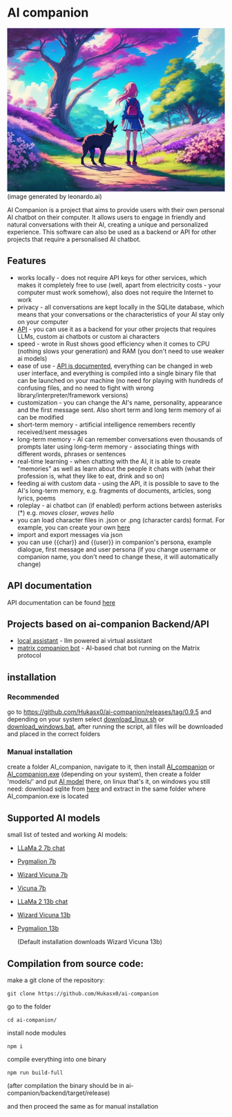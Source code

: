 # AI companion
![logo](https://raw.githubusercontent.com/Hukasx0/ai-companion/main/public/ai_companion_logo.jpg)
(image generated by leonardo.ai)

AI Companion is a project that aims to provide users with their own personal AI chatbot on their computer. It allows users to engage in friendly and natural conversations with their AI, creating a unique and personalized experience.
This software can also be used as a backend or API for other projects that require a personalised AI chatbot.

## Features
- works locally - does not require API keys for other services, which makes it completely free to use (well, apart from electricity costs - your computer must work somehow), also does not require the Internet to work
- privacy - all conversations are kept locally in the SQLite database, which means that your conversations or the characteristics of your AI stay only on your computer
- [API](https://github.com/Hukasx0/ai-companion/blob/main/docs/api_docs.md) - you can use it as a backend for your other projects that requires LLMs, custom ai chatbots or custom ai characters
- speed - wrote in Rust shows good efficiency when it comes to CPU (nothing slows your generation) and RAM (you don't need to use weaker ai models)
- ease of use - [API is documented](https://github.com/Hukasx0/ai-companion/blob/main/docs/api_docs.md), everything can be changed in web user interface, and everything is compiled into a single binary file that can be launched on your machine (no need for playing with hundreds of confusing
files, and no need to fight with wrong library/interpreter/framework versions)
- customization - you can change the AI's name, personality, appearance and the first message sent. Also short term and long term memory of ai can be modified
- short-term memory - artificial intelligence remembers recently received/sent messages
- long-term memory - AI can remember conversations even thousands of prompts later using long-term memory - associating things with different words, phrases or sentences
- real-time learning - when chatting with the AI, it is able to create "memories" as well as learn about the people it chats with (what their profession is, what they like to eat, drink and so on)
- feeding ai with custom data - using the API, it is possible to save to the AI's long-term memory, e.g. fragments of documents, articles, song lyrics, poems
- roleplay - ai chatbot can (if enabled) perform actions between asterisks (*) e.g. *moves closer*, *waves hello*
- you can load character files in .json or .png (character cards) format. For example, you can create your own [here](https://zoltanai.github.io/character-editor/)
- import and export messages via json
- you can use {{char}} and {{user}} in companion's persona, example dialogue, first message and user persona (if you change username or companion name, you don't need to change these, it will automatically change)

## API documentation
API documentation can be found [here](https://github.com/Hukasx0/ai-companion/blob/main/docs/api_docs.md)

## Projects based on ai-companion Backend/API
- [local assistant](https://github.com/Hukasx0/local-assistant) - llm powered ai virtual assistant
- [matrix companion bot](https://github.com/Hukasx0/matrix-companion-bot) - AI-based chat bot running on the Matrix protocol 

## installation

### Recommended
go to https://github.com/Hukasx0/ai-companion/releases/tag/0.9.5
and depending on your system select [download_linux.sh](https://github.com/Hukasx0/ai-companion/releases/download/0.9.5/download_linux.sh) or [download_windows.bat](https://github.com/Hukasx0/ai-companion/releases/download/0.9.5/download_windows.bat), after running the script, all files will be downloaded and placed in the correct folders

### Manual installation
create a folder AI_companion, navigate to it, then install [AI_companion](https://github.com/Hukasx0/ai-companion/releases/download/0.9.5/AI_companion) or [AI_companion.exe](https://github.com/Hukasx0/ai-companion/releases/download/0.9.5/AI_companion.exe) (depending on your system), then create a folder 'models/' and put [AI model](#supported-ai-models) there,
on linux that's it, on windows you still need:
download sqlite from [here](https://www.sqlite.org/2023/sqlite-dll-win64-x64-3420000.zip)
and extract in the same folder where AI_companion.exe is located

## Supported AI models
small list of tested and working AI models:
- [LLaMa 2 7b chat](https://huggingface.co/TheBloke/Llama-2-7B-Chat-GGML)
- [Pygmalion 7b](https://huggingface.co/TehVenom/Pygmalion-7b-4bit-Q4_1-GGML)
- [Wizard Vicuna 7b](https://huggingface.co/TheBloke/Wizard-Vicuna-7B-Uncensored-GGML)
- [Vicuna 7b](https://huggingface.co/TheBloke/vicuna-7B-v1.3-GGML)
- [LLaMa 2 13b chat](https://huggingface.co/TheBloke/Llama-2-13B-chat-GGML)
- [Wizard Vicuna 13b](https://huggingface.co/TheBloke/Wizard-Vicuna-13B-Uncensored-SuperHOT-8K-GGML)
- [Pygmalion 13b](https://huggingface.co/TheBloke/Pygmalion-13B-SuperHOT-8K-GGML)

  (Default installation downloads Wizard Vicuna 13b)

## Compilation from source code:
make a git clone of the repository:
```
git clone https://github.com/Hukasx0/ai-companion
```
go to the folder
```
cd ai-companion/
```
install node modules
```
npm i
```
compile everything into one binary
```
npm run build-full
```
(after compilation the binary should be in ai-companion/backend/target/release)

and then proceed the same as for manual installation
